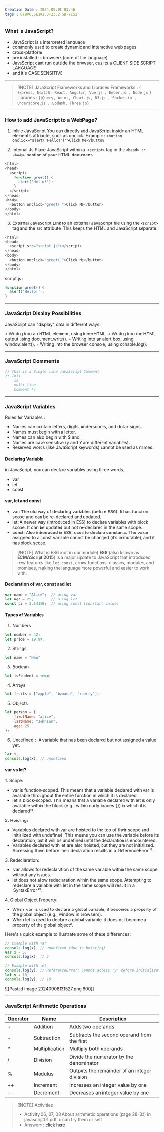 ```yaml
---
Creation Date : 2024:09:08 03:46
tags : CYBVU,SE101.3-23.2-GB-Y1S2
---
```

### What is JavaScript?
- JavaScript is a interpreted language
- commonly used to create dynamic and interactive web pages
- cross-platform
- pre installed in browsers (core of the language)
- JavaScript cant run outside the browser, cuz its a CLIENT SIDE SCRIPT LANGUAGE 
- and it's CASE SENSITIVE

---

> [!NOTE] JavaScript Frameworks and Libraries 
> Frameworks : { `Express, NextJS, React, Angular, Vue.js , Ember.js , Node.js` }
> Libraries : {`jQuery, Axios, Chart.js, D3.js , Socket.io , Underscore.js , Lodash, Three.js`}

---

### How to add JavaScript to a WebPage?
1. Inline JavaScript 
You can directly add JavaScript inside an HTML element’s attribute, such as onclick.
Example :
`<button onclick="alert('Hello!')">Click Me</button`


2. Internal Js
Place JavaScript within a` <script>` tag in the `<head> or <body>` section of your HTML document.

```js
<html>
<head>
  <script>
    function greet() {
      alert('Hello!');
    }
  </script>
</head>
<body>
  <button onclick="greet()">Click Me</button>
</body>
</html>
```

3. External JavaScript
Link to an external JavaScript file using the `<script>` tag and the src attribute. This keeps the HTML and JavaScript separate.
```javascript
<html>
<head>
  <script src="script.js"></script>
</head>
<body>
  <button onclick="greet()">Click Me</button>
</body>
</html>
```

script.js :
```js
function greet() {
  alert('Hello!');
}
```

---

### JavaScript Display Possibilities
JavaScript can "display" data in different ways:

◦ Writing into an HTML element, using innerHTML.
◦ Writing into the HTML output using document.write().
◦ Writing into an alert box, using window.alert().
◦ Writing into the browser console, using console.log().

--- 
### JavaScript Comments
```js
// This is a Single line JavaScript Comment
/* This
	is
	multi line
	Comment */
```

---
### JavaScript Variables
Rules for Variables : 
- Names can contain letters, digits, underscores, and dollar signs.
- Names must begin with a letter.
- Names can also begin with $ and _
- Names are case sensitive (y and Y are different variables).
- Reserved words (like JavaScript keywords) cannot be used as names.

#### Declaring Variable
in JavaScript, you can declare variables using three words,
- var
- let
- const

#### var, let and const
- var: The old way of declaring variables (before ES6). It has function scope and can be re-declared and updated.
- let: A newer way (introduced in ES6) to declare variables with block scope. It can be updated but not re-declared in the same scope.
- const: Also introduced in ES6, used to declare constants. The value assigned to a const variable cannot be changed (it’s immutable), and it has block scope.


> [!NOTE] What is ES6 (not in our module)
> **ES6** (also known as **ECMAScript 2015**) is a major update to JavaScript that introduced new features like `let`, `const`, arrow functions, classes, modules, and promises, making the language more powerful and easier to work with.

#### Declaration of var, const and let
```js
var name = "Alice";  // using var
let age = 25;        // using let
const pi = 3.14159;  // using const (constant value)
```

#### Types of Variables
1. Numbers 
```js
let number = 42;
let price = 19.99;
```
2. Strings
```js
let name = "Neo";
```
3. Boolean 
```js
let isStudent = true;
```
4. Arrays
```js
let fruits = ["apple", "banana", "cherry"];
```
5. Objects
```js
let person = {
    firstName: "Alice",
    lastName: "Johnson",
    age: 25
};
```
6. Undefined :  A variable that has been declared but not assigned a value yet.
```js
let x;
console.log(x); // undefined
```

#### var vs let?
1.⁠ ⁠Scope:
   - var is function-scoped. This means that a variable declared with var is available throughout the entire function in which it is declared.
   - let is block-scoped. This means that a variable declared with let is only available within the block (e.g., within curly braces {}) in which it is declared¹².

2.⁠ ⁠Hoisting:
   - Variables declared with var are hoisted to the top of their scope and initialized with undefined. This means you can use the variable before its declaration, but it will be undefined until the declaration is encountered.
   - Variables declared with let are also hoisted, but they are not initialized. Accessing them before their declaration results in a ⁠ ReferenceError ⁠¹².

3.⁠ ⁠Redeclaration:
   - ⁠ var ⁠ allows for redeclaration of the same variable within the same scope without any issues.
   - let does not allow redeclaration within the same scope. Attempting to redeclare a variable with let in the same scope will result in a ⁠ SyntaxError ⁠²³.

4.⁠ ⁠Global Object Property:
   - When ⁠ var ⁠ is used to declare a global variable, it becomes a property of the global object (e.g., window in browsers).
   - When let is used to declare a global variable, it does not become a property of the global object².

Here's a quick example to illustrate some of these differences:

```js
// Example with var
console.log(x); // undefined (due to hoisting)
var x = 5;
console.log(x); // 5
```

```js
// Example with let
console.log(y); // ReferenceError: Cannot access 'y' before initialization
let y = 10;
console.log(y); // 10
```
![[Pasted image 20240908131527.png|800]]

---
### JavaScript Arithmetic Operations
| Operator | Name          | Description                                     |
|----------|---------------|-------------------------------------------------|
| +        | Addition       | Adds two operands                               |
| -        | Subtraction    | Subtracts the second operand from the first      |
| *        | Multiplication | Multiply both operands                          |
| /        | Division       | Divide the numerator by the denominator         |
| %        | Modulus        | Outputs the remainder of an integer division    |
| ++       | Increment      | Increases an integer value by one               |
| --       | Decrement      | Decreases an integer value by one               |

> [!NOTE] Activities
> - Activity 06, 07, 08 About arithmetic operations (page 28-32) in javascript01.pdf, u can try them ur self 
> - Answers : [click here](https://github.com/tharushkadinujaya05/CodeBook/tree/main/CYBVU%2023.2/Spring%2024'%20Y1S2/Web%20Application%20Development/JavaScript)